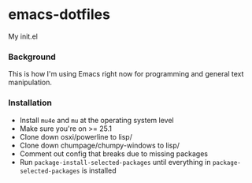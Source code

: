 # emacs-dotfiles

My init.el

### Background

This is how I'm using Emacs right now for programming and general text manipulation.

### Installation

  - Install `mu4e` and `mu` at the operating system level
  - Make sure you're on >= 25.1
  - Clone down osxi/powerline to lisp/
  - Clone down chumpage/chumpy-windows to lisp/
  - Comment out config that breaks due to missing packages
  - Run `package-install-selected-packages` until everything in `package-selected-packages` is installed
